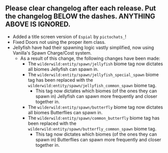Please clear changelog after each release.
Put the changelog BELOW the dashes. ANYTHING ABOVE IS IGNORED.
-----------------
- Added a title screen version of `Espial` by `pictochats_`!
- Fixed Doors not using the proper item class.
- Jellyfish have had their spawning logic vastly simplified, now using Vanilla's Spawn Charge/Cost system.
  - As a result of this change, the following changes have been made:
    - The `wilderwild:entity/spawn/jellyfish` biome tag now dictates all biomes Jellyfish can spawn in.
    - The `wilderwild:entity/spawn/jellyfish_special_spawn` biome tag has been replaced with the `wilderwild:entity/spawn/jellyfish_common_spawn` biome tag.
      - This tag now dictates which biomes (of the ones they can spawn in) Jellyfish can spawn more frequently and closer together in.
    - The `wilderwild:entity/spawn/butterfly` biome tag now dictates all biomes Butterflies can spawn in.
    - The `wilderwild:entity/spawn/common_butterfly` biome tag has been replaced with the `wilderwild:entity/spawn/butterfly_common_spawn` biome tag.
        - This tag now dictates which biomes (of the ones they can spawn in) Butterflies can spawn more frequently and closer together in.
